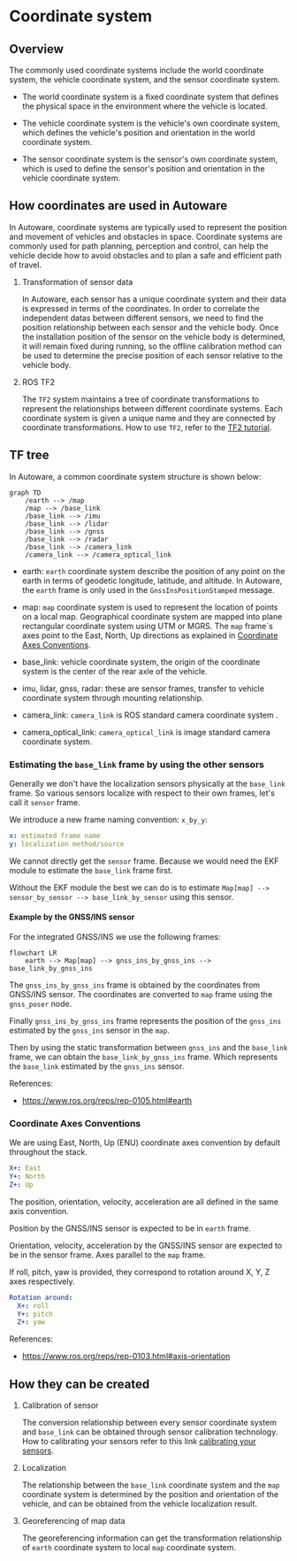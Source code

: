 # Coordinate system

## Overview

The commonly used coordinate systems include the world coordinate system, the vehicle coordinate system, and the sensor coordinate system.

- The world coordinate system is a fixed coordinate system that defines the physical space in the environment where the vehicle is located.

- The vehicle coordinate system is the vehicle's own coordinate system, which defines the vehicle's position and orientation in the world coordinate system.

- The sensor coordinate system is the sensor's own coordinate system, which is used to define the sensor's position and orientation in the vehicle coordinate system.

## How coordinates are used in Autoware

In Autoware, coordinate systems are typically used to represent the position and movement of vehicles and obstacles in space. Coordinate systems are commonly used for path planning, perception and control, can help the vehicle decide how to avoid obstacles and to plan a safe and efficient path of travel.

1. Transformation of sensor data

   In Autoware, each sensor has a unique coordinate system and their data is expressed in terms of the coordinates. In order to correlate the independent datas between different sensors, we need to find the position relationship between each sensor and the vehicle body. Once the installation position of the sensor on the vehicle body is determined, it will remain fixed during running, so the offline calibration method can be used to determine the precise position of each sensor relative to the vehicle body.

2. ROS TF2

   The `TF2` system maintains a tree of coordinate transformations to represent the relationships between different coordinate systems. Each coordinate system is given a unique name and they are connected by coordinate transformations. How to use `TF2`, refer to the [TF2 tutorial](http://docs.ros.org/en/galactic/Concepts/About-Tf2.html).

## TF tree

In Autoware, a common coordinate system structure is shown below:

```mermaid
graph TD
    /earth --> /map
    /map --> /base_link
    /base_link --> /imu
    /base_link --> /lidar
    /base_link --> /gnss
    /base_link --> /radar
    /base_link --> /camera_link
    /camera_link --> /camera_optical_link
```

- earth: `earth` coordinate system describe the position of any point on the earth in terms of geodetic longitude, latitude, and altitude. In Autoware, the `earth` frame is only used in the `GnssInsPositionStamped` message.

- map: `map` coordinate system is used to represent the location of points on a local map. Geographical coordinate system are mapped into plane rectangular coordinate system using UTM or MGRS. The `map` frame`s axes point to the East, North, Up directions as explained in [Coordinate Axes Conventions](#coordinate-axes-conventions).

- base_link: vehicle coordinate system, the origin of the coordinate system is the center of the rear axle of the vehicle.

- imu, lidar, gnss, radar: these are sensor frames, transfer to vehicle coordinate system through mounting relationship.

- camera_link: `camera_link` is ROS standard camera coordinate system .

- camera_optical_link: `camera_optical_link` is image standard camera coordinate system.

### Estimating the `base_link` frame by using the other sensors

Generally we don't have the localization sensors physically at the `base_link` frame. So various sensors localize with respect to their own frames, let's call it `sensor` frame.

We introduce a new frame naming convention: `x_by_y`:

```yaml
x: estimated frame name
y: localization method/source
```

We cannot directly get the `sensor` frame. Because we would need the EKF module to estimate the `base_link` frame first.

Without the EKF module the best we can do is to estimate `Map[map] --> sensor_by_sensor --> base_link_by_sensor` using this sensor.

#### Example by the GNSS/INS sensor

For the integrated GNSS/INS we use the following frames:

```mermaid
flowchart LR
    earth --> Map[map] --> gnss_ins_by_gnss_ins --> base_link_by_gnss_ins
```

The `gnss_ins_by_gnss_ins` frame is obtained by the coordinates from GNSS/INS sensor. The coordinates are converted to `map` frame using the `gnss_poser` node.

Finally `gnss_ins_by_gnss_ins` frame represents the position of the `gnss_ins` estimated by the `gnss_ins` sensor in the `map`.

Then by using the static transformation between `gnss_ins` and the `base_link` frame, we can obtain the `base_link_by_gnss_ins` frame. Which represents the `base_link` estimated by the `gnss_ins` sensor.

References:

- <https://www.ros.org/reps/rep-0105.html#earth>

### Coordinate Axes Conventions

We are using East, North, Up (ENU) coordinate axes convention by default throughout the stack.

```yaml
X+: East
Y+: North
Z+: Up
```

The position, orientation, velocity, acceleration are all defined in the same axis convention.

Position by the GNSS/INS sensor is expected to be in `earth` frame.

Orientation, velocity, acceleration by the GNSS/INS sensor are expected to be in the sensor frame. Axes parallel to the `map` frame.

If roll, pitch, yaw is provided, they correspond to rotation around X, Y, Z axes respectively.

```yaml
Rotation around:
  X+: roll
  Y+: pitch
  Z+: yaw
```

References:

- <https://www.ros.org/reps/rep-0103.html#axis-orientation>

## How they can be created

1. Calibration of sensor

   The conversion relationship between every sensor coordinate system and `base_link` can be obtained through sensor calibration technology. How to calibrating your sensors refer to this link [calibrating your sensors](../../../how-to-guides/integrating-autoware/creating-vehicle-and-sensor-description/calibrating-sensors.md).

2. Localization

   The relationship between the `base_link` coordinate system and the `map` coordinate system is determined by the position and orientation of the vehicle, and can be obtained from the vehicle localization result.

3. Georeferencing of map data

   The georeferencing information can get the transformation relationship of `earth` coordinate system to local `map` coordinate system.
